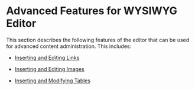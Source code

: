 ﻿---
sidebar_position: 1
---

# Advanced Features for WYSIWYG Editor

<head>
  <meta name="guidename" content="API Management"/>
  <meta name="context" content="GUID-880b84d7-8ef1-436d-832f-d51a2f7eee6a"/>
</head>

This section describes the following features of the editor that can be used for advanced content administration. This includes: 

- [Inserting and Editing Links](Inserting_and_editing_images.md)

- [Inserting and Editing Images](Inserting_and_editing_images.md)

- [Inserting and Modifying Tables](Inserting_tables/Inserting_and_modifying_tables.md)
